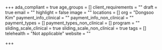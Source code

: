 +++
ada_compliant = true
age_groups = []
client_requirements = ""
draft = true
email = ""
highlight = false
image = ""
locations = []
org = "Dongsoo Kim"
payment_info_clinical = ""
payment_info_non_clinical = ""
payment_types = []
payment_types_non_clinical = []
program = ""
sliding_scale_clinical = true
sliding_scale_non_clinical = true
tags = []
telehealth = "Not applicable"
website = ""

+++
